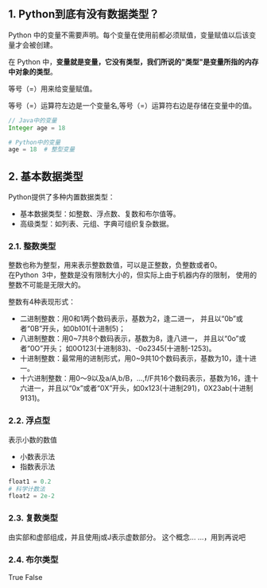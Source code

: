 ## 1. Python到底有没有数据类型？
Python 中的变量不需要声明。每个变量在使用前都必须赋值，变量赋值以后该变量才会被创建。 

在 Python 中，**变量就是变量，它没有类型，我们所说的"类型"是变量所指的内存中对象的类型**。

等号（=）用来给变量赋值。

等号（=）运算符左边是一个变量名,等号（=）运算符右边是存储在变量中的值。

```java
// Java中的变量
Integer age = 18
```
```python
# Python中的变量
age = 18  # 整型变量
```
## 2. 基本数据类型
Python提供了多种内置数据类型：
- 基本数据类型：如整数、浮点数、复数和布尔值等。
- 高级类型：如列表、元组、字典可组织复杂数据。

### 2.1. 整数类型
整数也称为整型，用来表示整数数值，可以是正整数，负整数或者0。  
在Python 3中，整数是没有限制大小的，但实际上由于机器内存的限制，
使用的整数不可能是无限大的。

整数有4种表现形式：
- 二进制整数：用0和1两个数码表示，基数为2，逢二进一，
并且以“0b”或者“0B”开头，如0b101(十进制5)；
- 八进制整数：用0~7共8个数码表示，基数为8，逢八进一，
并且以“0o”或者“0O”开头；
如0O123(十进制83)、-0o2345(十进制-1253)。
- 十进制整数：最常用的进制形式，用0~9共10个数码表示，基数为10，逢十进一。
- 十六进制整数：用0～9以及a/A,b/B，…,f/F共16个数码表示，基数为16，逢十六进一，并且以“0x”或者“0X”开头，如0x123(十进制291)，0X23ab(十进制9131)。

### 2.2. 浮点型
表示小数的数值

- 小数表示法
- 指数表示法
```python
float1 = 0.2
# 科学计数法
float2 = 2e-2
```

### 2.3. 复数类型
由实部和虚部组成，并且使用j或J表示虚数部分。
这个概念... ...，用到再说吧

### 2.4. 布尔类型
True False


